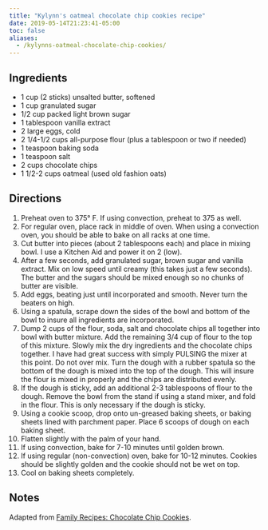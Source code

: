 ```yaml
---
title: "Kylynn's oatmeal chocolate chip cookies recipe"
date: 2019-05-14T21:23:41-05:00
toc: false
aliases:
  - /kylynns-oatmeal-chocolate-chip-cookies/
---
```


## Ingredients

- 1 cup (2 sticks) unsalted butter, softened
- 1 cup granulated sugar
- 1/2 cup packed light brown sugar
- 1 tablespoon vanilla extract
- 2 large eggs, cold
- 2 1/4-1/2 cups all-purpose flour (plus a tablespoon or two if needed)
- 1 teaspoon baking soda
- 1 teaspoon salt
- 2 cups chocolate chips
- 1 1/2-2 cups oatmeal (used old fashion oats)

## Directions

1. Preheat oven to 375° F. If using convection, preheat to 375 as well. 
1. For regular oven, place rack in middle of oven. When using a convection oven, you should be able to bake on all racks at one time.
1. Cut butter into pieces (about 2 tablespoons each) and place in mixing bowl. I use a Kitchen Aid and power it on 2 (low).
1. After a few seconds, add granulated sugar, brown sugar and vanilla extract. Mix on low speed until creamy (this takes just a few seconds). The butter and the sugars should be mixed enough so no chunks of butter are visible.
1. Add eggs, beating just until incorporated and smooth. Never turn the beaters on high.
1. Using a spatula, scrape down the sides of the bowl and bottom of the bowl to insure all ingredients are incorporated.
1. Dump 2 cups of the flour, soda, salt and chocolate chips all together into bowl with butter mixture. Add the remaining 3/4 cup of flour to the top of this mixture. Slowly mix the dry ingredients and the chocolate chips together. I have had great success with simply PULSING the mixer at this point. Do not over mix. Turn the dough with a rubber spatula so the bottom of the dough is mixed into the top of the dough. This will insure the flour is mixed in properly and the chips are distributed evenly.
1. If the dough is sticky, add an additional 2-3 tablespoons of flour to the dough. Remove the bowl from the stand if using a stand mixer, and fold in the flour. This is only necessary if the dough is sticky.
1. Using a cookie scoop, drop onto un-greased baking sheets, or baking sheets lined with parchment paper. Place 6 scoops of dough on each baking sheet.
1. Flatten slightly with the palm of your hand.
1. If using convection, bake for 7-10 minutes until golden brown.
1. If using regular (non-convection) oven, bake for 10-12 minutes.
Cookies should be slightly golden and the cookie should not be wet on top.
1. Cool on baking sheets completely.

## Notes

Adapted from [Family Recipes: Chocolate Chip Cookies](https://www.familysearch.org/blog/en/heritage-recipes-chocolate-chip-cookies/).
